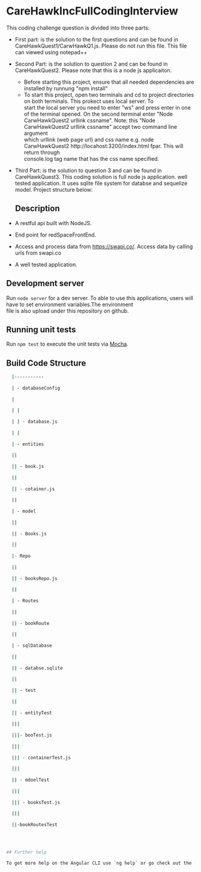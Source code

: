 # CareHawkIncFullCodingInterview

This coding challenge question is divided into three parts:

  - First part: is the solution to the first questions and can be found in CareHawkQuest1/CarwHawkQ1.js. Please do not run this file. This     file can viewed using notepad++
  
  - Second Part: is the solution to question 2 and can be found in CareHawkQuest2. Please note that this is a node js applicaiton. 
       
       - Before starting this project, ensure that all needed dependencies are installed by runnung "npm install"
       - To start this project, open two terminals and cd to project directories on both terminals. This prokect uses local server. To     
         start the local server you need to enter "ws" and press enter in one of the terminal opened. On the second terminal enter 
          "Node CarwHawkQuest2  urllink cssname". Note: this "Node CarwHawkQuest2  urllink cssname" accept two command line argument      
           which 
          urllink (web page url) and css name e.g. node CarwHawkQuest2 http://locahost:3200/index.html fpar. This will return through   
          console.log tag name that has the css name specified.
   
  - Third Part: is the solution to question 3 and can be found in CareHawkQuest3. This coding solution is full node js application. well   
    tested application. It uses sqlite file system for databse and sequelize model. Project structure below:
    
    ## Description

 - A restful api built with NodeJS. 
 - End point for redSpaceFrontEnd. 
 - Access and process data from https://swapi.co/. Access data by calling urls from swapi.co
 - A well tested application.

  ## Development server

  Run `node server` for a dev server. To able to use this applications, users will have to set environment variables.The environment  
   file is also upload under this repository on github.


  ## Running unit tests

  Run `npm test` to execute the unit tests via [Mocha](https://github.com/mochajs/mocha).
    
    
  ## Build Code Structure
  ```bash
    |-----------
    
    | - databaseConfig
    
    |
    
    | |
    
    | | - database.js
    
    | |
    
    | - entities
    
    ||
    
    || - book.js
    
    ||
    
    || - cotainer.js
    
    ||
    
    | - model
    
    ||
    
    || - Books.js
    
    ||
    
    |- Repo
    
    ||
    
    || - booksRepo.js
    
    ||
    
    | - Routes
    
    ||
    
    || - bookRoute
    
    ||
    
    | - sqlDatabase
    
    ||
    
    || - databse.sqlite
    
    ||
    
    || - test
    
    ||
    
    || - entityTest
    
    |||
    
    |||- booTest.js
    
    |||
    
    ||| - containerTest.js
    
    |||
    
    || - mdoelTest
    
    |||
    
    ||| - booksTest.js
    
    |||
    
    ||-bookRoutesTest
    
    


## Further help

To get more help on the Angular CLI use `ng help` or go check out the [Angular CLI README](https://github.com/angular/angular-cli/blob/master/README.md).

    
    
    
    
    
    
    
    
    
    
 
